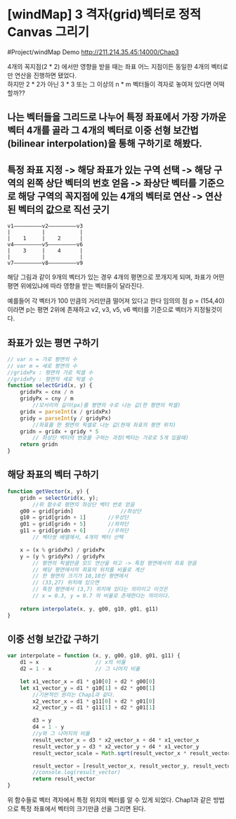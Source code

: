 # [windMap] 3 격자(grid)벡터로 정적 Canvas 그리기
#Project/windMap
Demo http://211.214.35.45:14000/Chap3

4개의 꼭지점(2 * 2) 에서만 영향을 받을 때는 좌표 어느 지점이든 동일한 4개의 벡터로만 연산을 진행하면 됐었다.   
하지만 2 * 2가 아닌 3 * 3 또는 그 이상의  n * m 벡터들이 격자로 놓여져 있다면 어떡할까??

나는 벡터들을 그리드로 나누어 특정 좌표에서 가장 가까운 벡터 4개를 골라 그 4개의 벡터로 이중 선형 보간법(bilinear interpolation)을 통해 구하기로 해봤다. 
---
특정 좌표 지정
->
해당 좌표가 있는 구역 선택
->
해당 구역의 왼쪽 상단 벡터의 번호 얻음
->
좌상단 벡터를 기준으로 해당 구역의 꼭지점에 있는 4개의 벡터로 연산
->
연산된 벡터의 값으로 직선 긋기
---

```
v1—————————v2—————————v3
|          |           |
|    1     |    2      |
v4—————————v5—————————v6
|    3     |    4      |
|          |           |
v7—————————v8—————————v9
```

해당 그림과 같이 9개의 벡터가 있는 경우 4개의 평면으로 쪼개지게 되며, 좌표가 어떤 평면 위에있냐에 따라 영향을 받는 벡터들이 달라진다.

예를들어 각 벡터가 100 만큼의 거리만큼 떨어져 있다고 한다
임의의 점 
p = (154,40)이라면 
p는 평면 2위에 존재하고 v2, v3, v5, v6 벡터를 기준으로 벡터가 지정될것이다.

## 좌표가 있는 평면 구하기
```javascript
// var n = 가로 평면의 수
// var m = 세로 평면의 수
//gridxPx : 평면의 가로 픽셀 수
//gridxPy : 평면의 세로 픽셀 수
function selectGrid(x, y) {
    gridxPx = cnx / n
    gridyPx = cny / m
		//모서리의 길이(px)를 평면의 수로 나눈 값(한 평면의 픽셀)
    gridx = parseInt(x / gridxPx)
    gridy = parseInt(y / gridyPx)
		//좌표를 한 평면의 픽셀로 나눈 값(현재 좌표의 평면 위치)
    gridn = gridx + gridy * 5
		// 좌상단 벡터의 번호를 구하는 과정(벡터는 가로로 5개 있을때)
    return gridn
}
```

## 해당 좌표의 벡터 구하기
```javascript
function getVector(x, y) {
    gridn = selectGrid(x, y);
		//위 함수로 평면의 좌상단 벡터 번호 얻음
    g00 = grid[gridn]				//좌상단
    g10 = grid[gridn + 1]		//우상단
    g01 = grid[gridn + 5]		//좌하단
    g11 = grid[gridn + 6]		//우하단
		// 벡터쌍 배열에서, 4개의 벡터 선택

    x = (x % gridxPx) / gridxPx
    y = (y % gridyPx) / gridyPx
		// 평면의 픽셀만큼 모드 연산을 하고 -> 특정 평면에서의 좌표 얻음
		// 해당 평면에서의 좌표의 위치를 비율로 계산
		// 한 평면의 크기가 10,10인 평면에서 
		// (33,27) 위치에 있으면
		// 특정 평면에서 (3,7) 위치에 있다는 의미이고 이것은
		// x = 0.3, y = 0.7 의 비율로 존재한다는 의미이다.
		
    return interpolate(x, y, g00, g10, g01, g11)
}
```


## 이중 선형 보간값 구하기
```javascript
var interpolate = function (x, y, g00, g10, g01, g11) {
    d1 = x					// x의 비율
    d2 = 1 - x				// 그 나머지 비율

    let x1_vector_x = d1 * g10[0] + d2 * g00[0]
    let x1_vector_y = d1 * g10[1] + d2 * g00[1]
		//기본적인 원리는 Chap1과 같다.
		x2_vector_x = d1 * g11[0] + d2 * g01[0]
    	x2_vector_y = d1 * g11[1] + d2 * g01[1]

    	d3 = y
    	d4 = 1 - y
		//y와 그 나머지의 비율
    	result_vector_x = d3 * x2_vector_x + d4 * x1_vector_x
    	result_vector_y = d3 * x2_vector_y + d4 * x1_vector_y
    	result_vector_scale = Math.sqrt(result_vector_x * result_vector_x + result_vector_y * result_vector_y)

    	result_vector = [result_vector_x, result_vector_y, result_vector_scale]
    	//console.log(result_vector)
		return result_vector
}
```

위 함수들로 벡터 격자에서 특정 위치의 벡터를 알 수 있게 되었다.
Chap1과 같은 방법으로 특정 좌표에서 벡터의 크기만큼 선을 그리면 된다.



